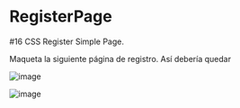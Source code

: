 # RegisterPage
#16 CSS  Register Simple Page.

Maqueta la siguiente página de registro.
Así debería quedar


![image](https://github.com/JhojanBinary/RegisterPage/assets/102551448/773ee3f7-6b9e-4a10-8db6-c85a3aa4da3e)

![image](https://github.com/JhojanBinary/RegisterPage/assets/102551448/fa6e226e-fd16-4ba0-b100-cc9168c37b49)
